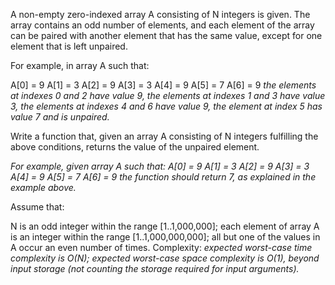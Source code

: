 A non-empty zero-indexed array A consisting of N integers is given. The array contains an odd number of elements, and each element of the array can be paired with another element that has the same value, except for one element that is left unpaired.

For example, in array A such that:

A[0] = 9 A[1] = 3 A[2] = 9 
A[3] = 3 A[4] = 9 A[5] = 7 
A[6] = 9 
*the elements at indexes 0 and 2 have value 9, 
the elements at indexes 1 and 3 have value 3, 
the elements at indexes 4 and 6 have value 9, 
the element at index 5 has value 7 and is unpaired.*

Write a function that, given an array A consisting of N integers fulfilling the above conditions, returns the value of the unpaired element.

*For example, given array A such that: 
A[0] = 9 A[1] = 3 A[2] = 9 
A[3] = 3 A[4] = 9 A[5] = 7 
A[6] = 9 
the function should return 7, as explained in the example above.*

Assume that:

N is an odd integer within the range [1..1,000,000]; 
each element of array A is an integer within the range [1..1,000,000,000]; 
all but one of the values in A occur an even number of times. 
Complexity: 
*expected worst-case time complexity is O(N); 
expected worst-case space complexity is O(1), beyond input storage (not counting the storage required for input arguments).*